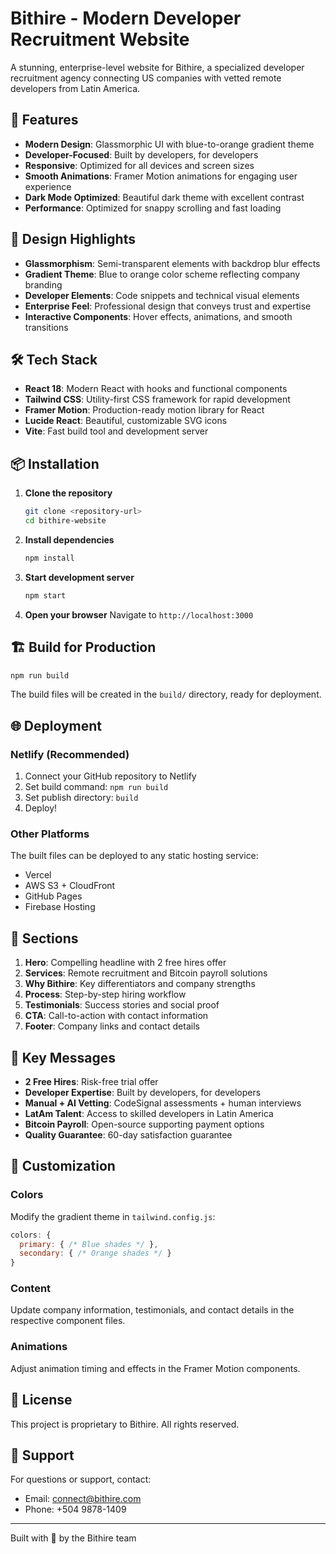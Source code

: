 # Bithire - Modern Developer Recruitment Website

A stunning, enterprise-level website for Bithire, a specialized developer recruitment agency connecting US companies with vetted remote developers from Latin America.

## 🚀 Features

- **Modern Design**: Glassmorphic UI with blue-to-orange gradient theme
- **Developer-Focused**: Built by developers, for developers
- **Responsive**: Optimized for all devices and screen sizes
- **Smooth Animations**: Framer Motion animations for engaging user experience
- **Dark Mode Optimized**: Beautiful dark theme with excellent contrast
- **Performance**: Optimized for snappy scrolling and fast loading

## 🎨 Design Highlights

- **Glassmorphism**: Semi-transparent elements with backdrop blur effects
- **Gradient Theme**: Blue to orange color scheme reflecting company branding
- **Developer Elements**: Code snippets and technical visual elements
- **Enterprise Feel**: Professional design that conveys trust and expertise
- **Interactive Components**: Hover effects, animations, and smooth transitions

## 🛠️ Tech Stack

- **React 18**: Modern React with hooks and functional components
- **Tailwind CSS**: Utility-first CSS framework for rapid development
- **Framer Motion**: Production-ready motion library for React
- **Lucide React**: Beautiful, customizable SVG icons
- **Vite**: Fast build tool and development server

## 📦 Installation

1. **Clone the repository**
   ```bash
   git clone <repository-url>
   cd bithire-website
   ```

2. **Install dependencies**
   ```bash
   npm install
   ```

3. **Start development server**
   ```bash
   npm start
   ```

4. **Open your browser**
   Navigate to `http://localhost:3000`

## 🏗️ Build for Production

```bash
npm run build
```

The build files will be created in the `build/` directory, ready for deployment.

## 🌐 Deployment

### Netlify (Recommended)
1. Connect your GitHub repository to Netlify
2. Set build command: `npm run build`
3. Set publish directory: `build`
4. Deploy!

### Other Platforms
The built files can be deployed to any static hosting service:
- Vercel
- AWS S3 + CloudFront
- GitHub Pages
- Firebase Hosting

## 📱 Sections

1. **Hero**: Compelling headline with 2 free hires offer
2. **Services**: Remote recruitment and Bitcoin payroll solutions
3. **Why Bithire**: Key differentiators and company strengths
4. **Process**: Step-by-step hiring workflow
5. **Testimonials**: Success stories and social proof
6. **CTA**: Call-to-action with contact information
7. **Footer**: Company links and contact details

## 🎯 Key Messages

- **2 Free Hires**: Risk-free trial offer
- **Developer Expertise**: Built by developers, for developers
- **Manual + AI Vetting**: CodeSignal assessments + human interviews
- **LatAm Talent**: Access to skilled developers in Latin America
- **Bitcoin Payroll**: Open-source supporting payment options
- **Quality Guarantee**: 60-day satisfaction guarantee

## 🔧 Customization

### Colors
Modify the gradient theme in `tailwind.config.js`:
```javascript
colors: {
  primary: { /* Blue shades */ },
  secondary: { /* Orange shades */ }
}
```

### Content
Update company information, testimonials, and contact details in the respective component files.

### Animations
Adjust animation timing and effects in the Framer Motion components.

## 📄 License

This project is proprietary to Bithire. All rights reserved.

## 🤝 Support

For questions or support, contact:
- Email: connect@bithire.com
- Phone: +504 9878-1409

---

Built with 🧡 by the Bithire team

